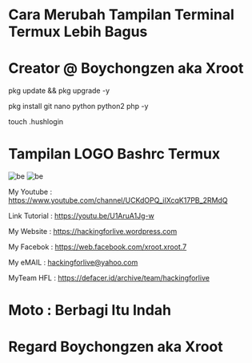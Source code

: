 # Cara Merubah Tampilan Terminal Termux Lebih Bagus 

# Creator @ Boychongzen aka Xroot

pkg update && pkg upgrade -y

pkg install git nano python python2 php -y

touch .hushlogin


# Tampilan LOGO Bashrc Termux  
![be](https://raw.githubusercontent.com/boychongzen18/bashrc-termux/master/bashrc.png)
![be](https://raw.githubusercontent.com/boychongzen18/bashrc-termux/master/logo.jpg)


My Youtube    : https://www.youtube.com/channel/UCKdOPQ_iIXcqK17PB_2RMdQ

Link Tutorial : https://youtu.be/U1AruA1Jg-w

My Website    : https://hackingforlive.wordpress.com

My Facebok    : https://web.facebook.com/xroot.xroot.7

My eMAIL      : hackingforlive@yahoo.com

MyTeam HFL    : https://defacer.id/archive/team/hackingforlive

# Moto : Berbagi Itu Indah

# Regard Boychongzen aka Xroot
